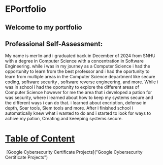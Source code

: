 # EPortfolio

## Welcome to my portfolio

## Professional Self-Assessment:

My name is merlin and i graduated back in December of 2024 from SNHU with a degree in Computer Science with a concentration in Software Engineering. while i was in my journey as a Computer Science i had the opportunity to learn from the best professor and i had the oportunity to learn from multiple areas in the Computer Science department like secure coding, software security , software reverse engineering, and more. While i was in school i had the oportunity to explore the different areas of Computer Science however for me the area that i developed a pation for was security, where i learned about how to keep my systems secure and the different ways i can do that. i learned about encription, defense in depth, Soar tools, Siem tools and more. After i finished school  i automatically knew what i wanted to do and i started to look for ways to achive my pation, Creating and keeeping systems secure.

# <u>Table of Content</u>

&nbsp;[Google Cybersecurity Certificate Projects]("Google Cybersecurity Certificate Projects")<br/>
